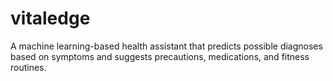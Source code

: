 # vitaledge
A machine learning-based health assistant that predicts possible diagnoses based on symptoms and suggests precautions, medications, and fitness routines.
